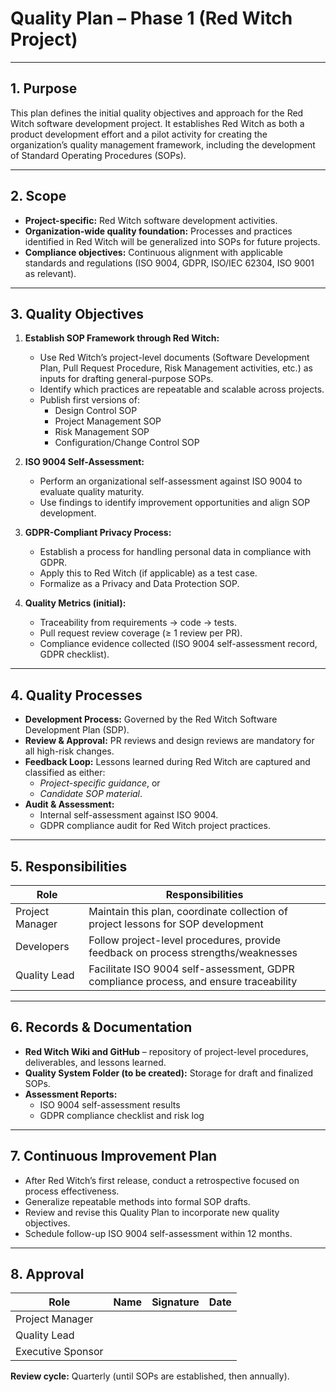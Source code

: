 # Quality Plan – Phase 1 (Red Witch Project)

---

## 1. Purpose

This plan defines the initial quality objectives and approach for the Red Witch software development project. It establishes Red Witch as both a product development effort and a pilot activity for creating the organization’s quality management framework, including the development of Standard Operating Procedures (SOPs).

---

## 2. Scope

* **Project-specific:** Red Witch software development activities.
* **Organization-wide quality foundation:** Processes and practices identified in Red Witch will be generalized into SOPs for future projects.
* **Compliance objectives:** Continuous alignment with applicable standards and regulations (ISO 9004, GDPR, ISO/IEC 62304, ISO 9001 as relevant).

---

## 3. Quality Objectives

1. **Establish SOP Framework through Red Witch:**

   * Use Red Witch’s project-level documents (Software Development Plan, Pull Request Procedure, Risk Management activities, etc.) as inputs for drafting general-purpose SOPs.
   * Identify which practices are repeatable and scalable across projects.
   * Publish first versions of:
     * Design Control SOP
     * Project Management SOP
     * Risk Management SOP
     * Configuration/Change Control SOP

2. **ISO 9004 Self-Assessment:**

   * Perform an organizational self-assessment against ISO 9004 to evaluate quality maturity.
   * Use findings to identify improvement opportunities and align SOP development.

3. **GDPR-Compliant Privacy Process:**

   * Establish a process for handling personal data in compliance with GDPR.
   * Apply this to Red Witch (if applicable) as a test case.
   * Formalize as a Privacy and Data Protection SOP.

4. **Quality Metrics (initial):**

   * Traceability from requirements → code → tests.
   * Pull request review coverage (≥ 1 review per PR).
   * Compliance evidence collected (ISO 9004 self-assessment record, GDPR checklist).

---

## 4. Quality Processes

* **Development Process:** Governed by the Red Witch Software Development Plan (SDP).
* **Review & Approval:** PR reviews and design reviews are mandatory for all high-risk changes.
* **Feedback Loop:** Lessons learned during Red Witch are captured and classified as either:
  * *Project-specific guidance*, or
  * *Candidate SOP material*.
* **Audit & Assessment:**
  * Internal self-assessment against ISO 9004.
  * GDPR compliance audit for Red Witch project practices.

---

## 5. Responsibilities

| Role             | Responsibilities                                                                 |
|------------------|---------------------------------------------------------------------------------|
| Project Manager  | Maintain this plan, coordinate collection of project lessons for SOP development |
| Developers       | Follow project-level procedures, provide feedback on process strengths/weaknesses|
| Quality Lead     | Facilitate ISO 9004 self-assessment, GDPR compliance process, and ensure traceability |

---

## 6. Records & Documentation

* **Red Witch Wiki and GitHub** – repository of project-level procedures, deliverables, and lessons learned.
* **Quality System Folder (to be created):** Storage for draft and finalized SOPs.
* **Assessment Reports:**
  * ISO 9004 self-assessment results
  * GDPR compliance checklist and risk log

---

## 7. Continuous Improvement Plan

* After Red Witch’s first release, conduct a retrospective focused on process effectiveness.
* Generalize repeatable methods into formal SOP drafts.
* Review and revise this Quality Plan to incorporate new quality objectives.
* Schedule follow-up ISO 9004 self-assessment within 12 months.

---

## 8. Approval

| Role             | Name                | Signature         | Date       |
|------------------|---------------------|------------------|------------|
| Project Manager  |                     |                  |            |
| Quality Lead     |                     |                  |            |
| Executive Sponsor|                     |                  |            |

**Review cycle:** Quarterly (until SOPs are established, then annually).
